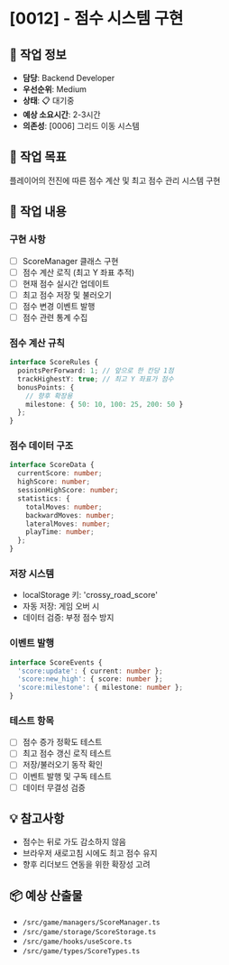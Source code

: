 # [0012] - 점수 시스템 구현

## 📅 작업 정보
- **담당**: Backend Developer
- **우선순위**: Medium
- **상태**: 📋 대기중
- **예상 소요시간**: 2-3시간
- **의존성**: [0006] 그리드 이동 시스템

## 🎯 작업 목표
플레이어의 전진에 따른 점수 계산 및 최고 점수 관리 시스템 구현

## 📝 작업 내용
### 구현 사항
- [ ] ScoreManager 클래스 구현
- [ ] 점수 계산 로직 (최고 Y 좌표 추적)
- [ ] 현재 점수 실시간 업데이트
- [ ] 최고 점수 저장 및 불러오기
- [ ] 점수 변경 이벤트 발행
- [ ] 점수 관련 통계 수집

### 점수 계산 규칙
```typescript
interface ScoreRules {
  pointsPerForward: 1; // 앞으로 한 칸당 1점
  trackHighestY: true; // 최고 Y 좌표가 점수
  bonusPoints: {
    // 향후 확장용
    milestone: { 50: 10, 100: 25, 200: 50 }
  };
}
```

### 점수 데이터 구조
```typescript
interface ScoreData {
  currentScore: number;
  highScore: number;
  sessionHighScore: number;
  statistics: {
    totalMoves: number;
    backwardMoves: number;
    lateralMoves: number;
    playTime: number;
  };
}
```

### 저장 시스템
- localStorage 키: 'crossy_road_score'
- 자동 저장: 게임 오버 시
- 데이터 검증: 부정 점수 방지

### 이벤트 발행
```typescript
interface ScoreEvents {
  'score:update': { current: number };
  'score:new_high': { score: number };
  'score:milestone': { milestone: number };
}
```

### 테스트 항목
- [ ] 점수 증가 정확도 테스트
- [ ] 최고 점수 갱신 로직 테스트
- [ ] 저장/불러오기 동작 확인
- [ ] 이벤트 발행 및 구독 테스트
- [ ] 데이터 무결성 검증

## 💡 참고사항
- 점수는 뒤로 가도 감소하지 않음
- 브라우저 새로고침 시에도 최고 점수 유지
- 향후 리더보드 연동을 위한 확장성 고려

## 📦 예상 산출물
- `/src/game/managers/ScoreManager.ts`
- `/src/game/storage/ScoreStorage.ts`
- `/src/game/hooks/useScore.ts`
- `/src/game/types/ScoreTypes.ts`